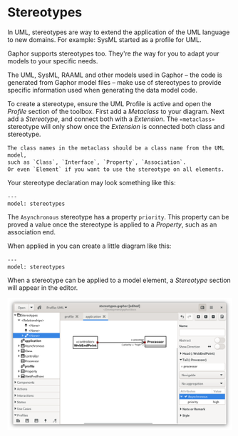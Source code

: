 # Stereotypes

In UML, stereotypes are way to extend the application of the UML language to
new domains. For example: SysML started as a profile for UML.

Gaphor supports stereotypes too. They're *the* way for you to adapt your models
to your specific needs.

The UML, SysML, RAAML and other models used in Gaphor – the code is 
generated from Gaphor model files – make use of stereotypes to provide
specific information used when generating the data model code.

To create a stereotype, ensure the UML Profile is active and open the *Profile*
section of the toolbox. First add a *Metaclass* to your diagram. Next add a
*Stereotype*, and connect both with a *Extension*.
The `«metaclass»` stereotype will only show once the *Extension* is connected
both class and stereotype.

```{note}
The class names in the metaclass should be a class name from the UML model,
such as `Class`, `Interface`, `Property`, `Association`.
Or even `Element` if you want to use the stereotype on all elements.
```

Your stereotype declaration may look something like this:

```{diagram} profile
---
model: stereotypes
```

The `Asynchronous` stereotype has a property `priority`. This property can
be proved a value once the stereotype is applied to a *Property*, such as an
association end.

When applied in you can create a little diagram like this:

```{diagram} application
---
model: stereotypes
```

When a stereotype can be applied to a model element, a *Stereotype* section
will appear in the editor.

![Stereotype usage example](images/stereotype-usage.png)
